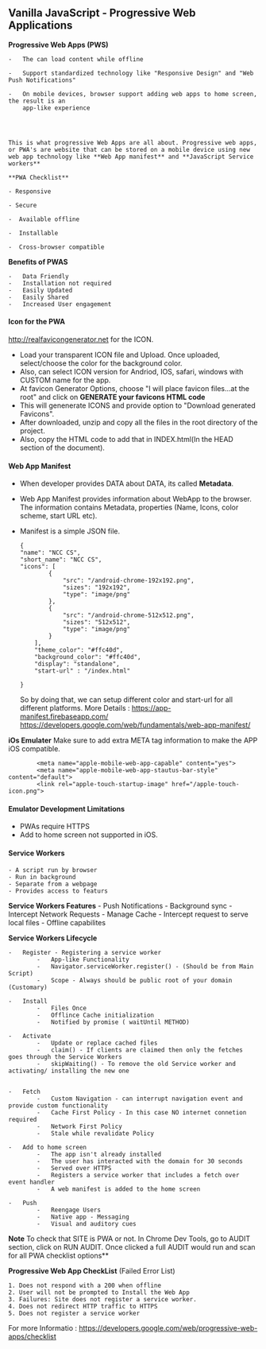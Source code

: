 

## Vanilla JavaScript - Progressive Web Applications ##



**Progressive Web Apps (PWS)** 
    
    -   The can load content while offline

    -   Support standardized technology like "Responsive Design" and "Web Push Notifications"
    
    -   On mobile devices, browser support adding web apps to home screen, the result is an
        app-like experience 



    
    This is what progressive Web Apps are all about. Progressive web apps, or PWA's are website that can be stored on a mobile device using new web app technology like **Web App manifest** and **JavaScript Service workers** 

    **PWA Checklist**
    
    - Responsive

    - Secure

    -  Available offline

    -  Installable

    -  Cross-browser compatible 


**Benefits of PWAS**

    -   Data Friendly
    -   Installation not required
    -   Easily Updated
    -   Easily Shared
    -   Increased User engagement
    

#### Icon for the PWA ####
http://realfavicongenerator.net  for the ICON.
 - Load your transparent ICON file and Upload. Once uploaded, select/choose the color for the background color. 
 - Also, can select ICON version for Andriod, IOS, safari, windows with CUSTOM name for the app.
 - At favicon Generator Options, choose "I will place favicon files...at the root" and click on **GENERATE your
 favicons HTML code**
 - This will genenerate ICONS and provide option to "Download generated Favicons".
 - After downloaded, unzip and copy all the files in the root directory of the project.
 - Also, copy the HTML code to add that in INDEX.html(In the HEAD section of the document).


#### Web App Manifest ####

 -  When developer provides DATA about DATA, its called **Metadata**. 
 -  Web App Manifest provides information about WebApp to the browser. The information contains Metadata, properties 
    (Name, Icons, color scheme, start URL etc).
 -  Manifest is a simple JSON file.

    ```
    {
    "name": "NCC CS",
    "short_name": "NCC CS",
    "icons": [
            {
                "src": "/android-chrome-192x192.png",
                "sizes": "192x192",
                "type": "image/png"
            },
            {
                "src": "/android-chrome-512x512.png",
                "sizes": "512x512",
                "type": "image/png"
            }
        ],
        "theme_color": "#ffc40d",
        "background_color": "#ffc40d",
        "display": "standalone",
        "start-url" : "/index.html"

    }

    ```

    So by doing that, we can setup different color and start-url for all different platforms.
    More Details :
    https://app-manifest.firebaseapp.com/
    https://developers.google.com/web/fundamentals/web-app-manifest/


**iOs Emulater**
Make sure to add extra META tag information to make the APP iOS compatible.
``` 
        <meta name="apple-mobile-web-app-capable" content="yes">
        <meta name="apple-mobile-web-app-stautus-bar-style" content="default">
        <link rel="apple-touch-startup-image" href="/apple-touch-icon.png">

```

#### Emulator Development Limitations ####
- PWAs require HTTPS
- Add to home screen not supported in iOS.

#### Service Workers ####
    - A script run by browser
    - Run in background
    - Separate from a webpage
    - Provides access to featurs

**Service Workers Features**
    -   Push Notifications
    -   Background sync
    -   Intercept Network Requests
    -   Manage Cache
    -   Intercept request to serve local files
    -   Offline capabilites

**Service Workers Lifecycle**
    
    -   Register - Registering a service worker
            -   App-like Functionality
            -   Navigator.serviceWorker.register() - (Should be from Main Script)
            -   Scope - Always should be public root of your domain (Customary)

    -   Install
            -   Files Once
            -   Offlince Cache initialization
            -   Notified by promise ( waitUntil METHOD)
            
    -   Activate
            -   Update or replace cached files
            -   claim() - If clients are claimed then only the fetches goes through the Service Workers
            -   skipWaiting() - To remove the old Service worker and activating/ installing the new one

    
    -   Fetch
            -   Custom Navigation - can interrupt navigation event and provide custom functionality
            -   Cache First Policy - In this case NO internet connetion required
            -   Network First Policy
            -   Stale while revalidate Policy
    
    -   Add to home screen
            -   The app isn't already installed
            -   The user has interacted with the domain for 30 seconds
            -   Served over HTTPS
            -   Registers a service worker that includes a fetch over event handler
            -   A web manifest is added to the home screen 
    
    -   Push
            -   Reengage Users
            -   Native app - Messaging
            -   Visual and auditory cues



**Note**
    To check that SITE is PWA or not. In Chrome Dev Tools, go to AUDIT section, click on RUN AUDIT. Once clicked
    a full AUDIT would run and scan for all PWA checklist options**

**Progressive Web App CheckList** (Failed Error List)

    1. Does not respond with a 200 when offline
    2. User will not be prompted to Install the Web App
    3. Failures: Site does not register a service worker.
    4. Does not redirect HTTP traffic to HTTPS
    5. Does not register a service worker

For more Informatio : https://developers.google.com/web/progressive-web-apps/checklist